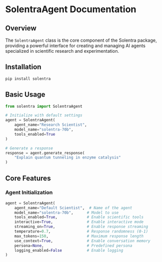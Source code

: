 # SolentraAgent Documentation

## Overview

The `SolentraAgent` class is the core component of the Solentra package, providing a powerful interface for creating and managing AI agents specialized in scientific research and experimentation.

## Installation

```bash
pip install solentra
```

## Basic Usage

```python
from solentra import SolentraAgent

# Initialize with default settings
agent = SolentraAgent(
    agent_name="Research Scientist",
    model_name="solentra-70b",
    tools_enabled=True
)

# Generate a response
response = agent.generate_response(
    "Explain quantum tunneling in enzyme catalysis"
)
```

## Core Features

### Agent Initialization

```python
agent = SolentraAgent(
    agent_name="Default Scientist",  # Name of the agent
    model_name="solentra-70b",      # Model to use
    tools_enabled=True,             # Enable scientific tools
    interactive=True,               # Enable interactive mode
    streaming_on=True,              # Enable response streaming
    temperature=0.7,                # Response randomness (0-1)
    max_tokens=150,                 # Maximum response length
    use_context=True,               # Enable conversation memory
    persona=None,                   # Predefined persona
    logging_enabled=False           # Enable logging
)
```
